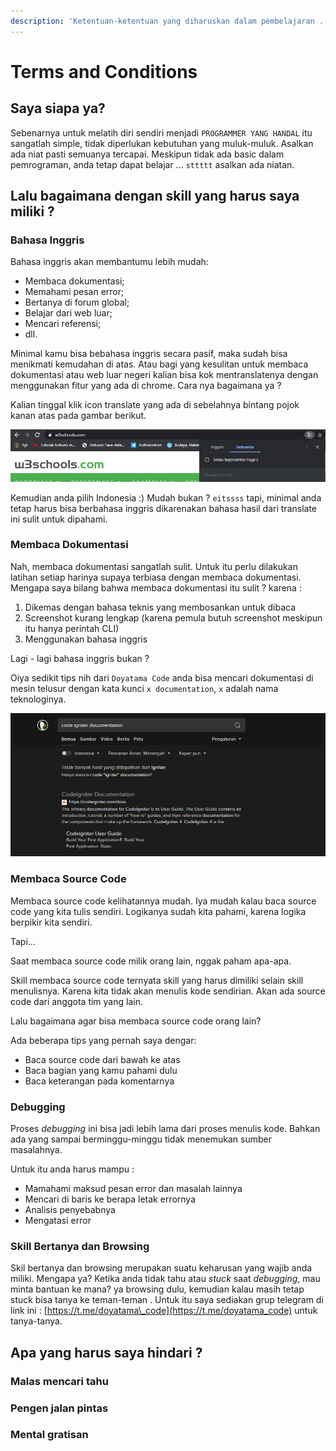 ```yaml
---
description: 'Ketentuan-ketentuan yang diharuskan dalam pembelajaran ... :v'
---
```


# Terms and Conditions

## Saya siapa ya?

Sebenarnya untuk melatih diri sendiri menjadi `PROGRAMMER YANG HANDAL` itu sangatlah simple, tidak diperlukan kebutuhan yang muluk-muluk. Asalkan ada niat pasti semuanya tercapai. Meskipun tidak ada basic dalam pemrograman, anda tetap dapat belajar ... `sttttt` asalkan ada niatan.

## Lalu bagaimana dengan skill yang harus saya miliki ?

### Bahasa Inggris <a id="1-bahasa-inggris"></a>

Bahasa inggris akan membantumu lebih mudah:

* Membaca dokumentasi;
* Memahami pesan error;
* Bertanya di forum global;
* Belajar dari web luar;
* Mencari referensi;
* dll.

Minimal kamu bisa bebahasa inggris secara pasif, maka sudah bisa menikmati kemudahan di atas. Atau bagi yang kesulitan untuk membaca dokumentasi atau web luar negeri kalian bisa kok mentranslatenya dengan menggunakan fitur yang ada di chrome.  Cara nya bagaimana ya ? 

Kalian tinggal klik icon translate yang ada di sebelahnya bintang pojok kanan atas pada gambar berikut.

![](.gitbook/assets/image%20%284%29.png)

Kemudian anda pilih Indonesia :\)  Mudah bukan ? `eitssss` tapi, minimal anda tetap harus bisa berbahasa inggris dikarenakan bahasa hasil dari translate ini sulit untuk dipahami.

### Membaca Dokumentasi <a id="2-membaca-dokumentasi"></a>

Nah, membaca dokumentasi sangatlah sulit. Untuk itu perlu dilakukan latihan setiap harinya supaya terbiasa dengan membaca dokumentasi. Mengapa saya bilang bahwa membaca dokumentasi itu sulit ? karena : 

1. Dikemas dengan bahasa teknis yang membosankan untuk dibaca
2. Screenshot kurang lengkap \(karena pemula butuh screenshot meskipun itu hanya perintah CLI\)
3. Menggunakan bahasa inggris

Lagi - lagi bahasa inggris bukan ? 

Oiya sedikit tips nih dari `Doyatama Code`  anda bisa mencari dokumentasi di mesin telusur dengan kata kunci `x documentation`, `x` adalah nama teknologinya.

![](.gitbook/assets/image%20%283%29.png)

### Membaca Source Code <a id="3-membaca-source-code"></a>

Membaca source code kelihatannya mudah. Iya mudah kalau baca source code yang kita tulis sendiri. Logikanya sudah kita pahami, karena logika berpikir kita sendiri.

Tapi…

Saat membaca source code milik orang lain, nggak paham apa-apa.

Skill membaca source code ternyata skill yang harus dimiliki selain skill menulisnya. Karena kita tidak akan menulis kode sendirian. Akan ada source code dari anggota tim yang lain.

Lalu bagaimana agar bisa membaca source code orang lain?

Ada beberapa tips yang pernah saya dengar:

* Baca source code dari bawah ke atas
* Baca bagian yang kamu pahami dulu
* Baca keterangan pada komentarnya

### Debugging <a id="4-debugging"></a>

Proses _debugging_ ini bisa jadi lebih lama dari proses menulis kode. Bahkan ada yang sampai berminggu-minggu tidak menemukan sumber masalahnya.

Untuk itu anda harus mampu :

* Mamahami maksud pesan error dan masalah lainnya
* Mencari di baris ke berapa letak errornya
* Analisis penyebabnya
* Mengatasi error

### Skill Bertanya dan Browsing <a id="5-skill-bertanya-dan-googling"></a>

Skil bertanya dan browsing merupakan suatu keharusan yang wajib anda miliki. Mengapa ya?  Ketika anda tidak tahu atau _stuck_ saat _debugging_, mau minta bantuan ke mana? ya browsing dulu, kemudian kalau masih tetap stuck bisa tanya ke teman-teman . Untuk itu saya sediakan grup telegram di link ini : [https://t.me/doyatama\_code](https://t.me/doyatama_code) untuk tanya-tanya.

## Apa yang harus saya hindari ?

### Malas mencari tahu

### Pengen jalan pintas

### Mental gratisan


